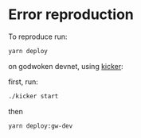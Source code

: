 # Error reproduction

To reproduce run:
```bash
yarn deploy
```

on godwoken devnet, using [kicker](https://github.com/RetricSu/godwoken-kicker):

first, run:

```sh
./kicker start
```

then

```bash
yarn deploy:gw-dev
```
